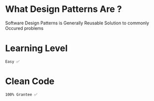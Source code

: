 # What Design Patterns Are ?

Software Design Patterns is Generally Reusable Solution to commonly Occured problems

# Learning Level

    Easy ✅

# Clean Code

    100% Grantee ✅
